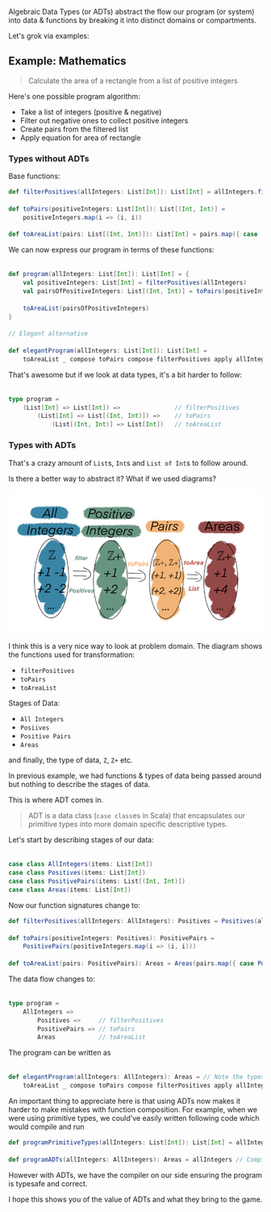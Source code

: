 <!--
.. title: Introduction to ADTs (Algebraic Data Types)
.. slug: introduction-to-adts
.. date: 2020-04-14 00:31:05 UTC+02:00
.. tags: software design, type driven development, functional programming, programming, scala
.. category: 
.. link: 
.. description: Introduction to Algebraic Data Types. A detailed beginner friendly post on why and how to use ADTs.
.. type: text
-->

Algebraic Data Types (or ADTs) abstract the flow our program (or system) into data & functions by breaking it into distinct domains or compartments.

Let's grok via examples:

## Example: Mathematics

> Calculate the area of a rectangle from a list of positive integers

Here's one possible program algorithm:

* Take a list of integers (positive & negative)
* Filter out negative ones to collect positive integers
* Create pairs from the filtered list
* Apply equation for area of rectangle

### Types without ADTs

Base functions:

```scala
def filterPositives(allIntegers: List[Int]): List[Int] = allIntegers.filter(_ > 0)

def toPairs(positiveIntegers: List[Int]): List[(Int, Int)] =
    positiveIntegers.map(i => (i, i))

def toAreaList(pairs: List[(Int, Int)]): List[Int] = pairs.map({ case (l: Int, b: Int) => l * b })
```

We can now express our program in terms of these functions:

```scala

def program(allIntegers: List[Int]): List[Int] = {
    val positiveIntegers: List[Int] = filterPositives(allIntegers)
    val pairsOfPositiveIntegers: List[(Int, Int)] = toPairs(positiveIntegers)
    
    toAreaList(pairsOfPositiveIntegers)
}

// Elegant alternative

def elegantProgram(allIntegers: List[Int]): List[Int] =
    toAreaList _ compose toPairs compose filterPositives apply allIntegers

```

That's awesome but if we look at data types, it's a bit harder to follow:

```scala

type program = 
    (List[Int] => List[Int]) =>               // filterPositives
        (List[Int] => List[(Int, Int)]) =>    // toPairs 
            (List[(Int, Int)] => List[Int])   // toAreaList

```

### Types with ADTs

That's a crazy amount of `List`s, `Int`s and `List of Int`s to follow around.

Is there a better way to abstract it? What if we used diagrams?

![ADT Flow](/images/adt-flow.png)

I think this is a very nice way to look at problem domain. The diagram shows the functions used for transformation:

* `filterPositives`
* `toPairs`
* `toAreaList`

Stages of Data:

* `All Integers`
* `Posiives`
* `Positive Pairs`
* `Areas`

and finally, the type of data, `Z`, `Z+` etc.

In previous example, we had functions & types of data being passed around but nothing to describe the stages of data.

This is where ADT comes in.

> ADT is a data class (`case class`es in Scala) that encapsulates our primitive types into more domain specific descriptive types.

Let's start by describing stages of our data:

```scala

case class AllIntegers(items: List[Int])
case class Positives(items: List[Int])
case class PositivePairs(items: List[(Int, Int)])
case class Areas(items: List[Int])

```

Now our function signatures change to:

```scala
def filterPositives(allIntegers: AllIntegers): Positives = Positives(allIntegers.items.filter(_ > 0))

def toPairs(positiveIntegers: Positives): PositivePairs =
    PositivePairs(positiveIntegers.map(i => (i, i)))

def toAreaList(pairs: PositivePairs): Areas = Areas(pairs.map({ case PositivePairs(l: Int, b: Int) => l * b }))
```

The data flow changes to:

```scala

type program = 
    AllIntegers =>
        Positives =>     // filterPositives
        PositivePairs => // toPairs
        Areas            // toAreaList
```

The program can be written as

```scala

def elegantProgram(allIntegers: AllIntegers): Areas = // Note the types used for input & output
    toAreaList _ compose toPairs compose filterPositives apply allIntegers

```

An important thing to appreciate here is that using ADTs now makes it harder to make mistakes with function composition. For example, when we were using primitive types, we could've easily written following code which would compile and run

```scala
def programPrimitiveTypes(allIntegers: List[Int]): List[Int] = allIntegers

def programADTs(allIntegers: AllIntegers): Areas = allIntegers // Compiler error!
```

However with ADTs, we have the compiler on our side ensuring the program is typesafe and correct.

I hope this shows you of the value of ADTs and what they bring to the game.
